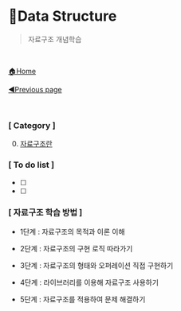# 💾Data Structure

> 자료구조 개념학습

<br>

[🏠Home](https://github.com/batboy118/Study_Note)

[◀Previous page ](../)

<br>

### [ Category ]

0. [자료구조란](00.자료구조란.md)



### [ To do list ]

- [ ] 
- [ ] 



### [ 자료구조 학습 방법 ]

- 1단계 : 자료구조의 목적과 이론 이해

- 2단계 : 자료구조의 구현 로직 따라가기

- 3단계 : 자료구조의 형태와 오퍼레이션 직접 구현하기

- 4단계 : 라이브러리를 이용해 자료구조 사용하기
- 5단계 : 자료구조를 적용하여 문제 해결하기